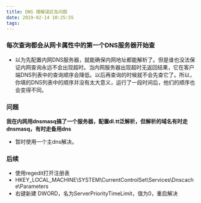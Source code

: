 ```yaml
---
title: DNS 理解误区及问题
date: 2019-02-14 10:25:55
tags:
---
```


### 每次查询都会从网卡属性中的第一个DNS服务器开始查
- 以为先配置内网DNS服务器，就能确保内网地址都能解析了。但是谁也没法保证内网查询永远不会出现超时。当内网服务器出现超时无返回结果，它在客户端DNS列表中的查询顺序会降低。以后再查询的时候就不会先查它了。所以，你填的DNS列表中的顺序并没有太大意义，运行了一段时间后，他们的顺序也会变得不同。

### 问题
**我在内网用dnsmasq搞了一个服务器，配置dl.tt泛解析，但解析的域名有时走dnsmasq，有时走备用dns**
- 暂时使用一个主dns解决。

### 后续
- 使用regedit打开注册表
- HKEY_LOCAL_MACHINE\SYSTEM\CurrentControlSet\Services\Dnscache\Parameters
- 右键新建 DWORD，名为ServerPriorityTimeLimit，值为0，重启解决